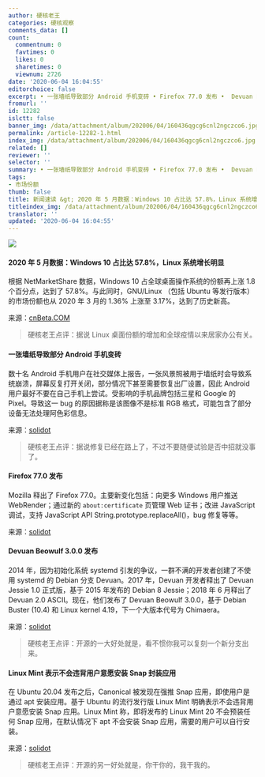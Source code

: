 ```yaml
---
author: 硬核老王
categories: 硬核观察
comments_data: []
count:
  commentnum: 0
  favtimes: 0
  likes: 0
  sharetimes: 0
  viewnum: 2726
date: '2020-06-04 16:04:55'
editorchoice: false
excerpt: • 一张墙纸导致部分 Android 手机变砖 • Firefox 77.0 发布 •  Devuan Beowulf 3.0.0 发布
fromurl: ''
id: 12282
islctt: false
banner_img: /data/attachment/album/202006/04/160436qgcg6cnl2ngczco6.jpg
permalink: /article-12282-1.html
index_img: /data/attachment/album/202006/04/160436qgcg6cnl2ngczco6.jpg
related: []
reviewer: ''
selector: ''
summary: • 一张墙纸导致部分 Android 手机变砖 • Firefox 77.0 发布 •  Devuan Beowulf 3.0.0 发布
tags:
- 市场份额
thumb: false
title: 新闻速读 &gt; 2020 年 5 月数据：Windows 10 占比达 57.8%，Linux 系统增长明显
titleindex_img: /data/attachment/album/202006/04/160436qgcg6cnl2ngczco6.jpg
translator: ''
updated: '2020-06-04 16:04:55'
---
```


![](/data/attachment/album/202006/04/160436qgcg6cnl2ngczco6.jpg)


#### 2020 年 5 月数据：Windows 10 占比达 57.8%，Linux 系统增长明显


根据 NetMarketShare 数据，Windows 10 占全球桌面操作系统的份额再上涨 1.8 个百分点，达到了 57.8%。与此同时，GNU/Linux （包括 Ubuntu 等发行版本）的市场份额也从 2020 年 3 月的 1.36% 上涨至 3.17%，达到了历史新高。


来源：[cnBeta.COM](https://www.cnbeta.com/articles/tech/986851.htm)



> 
> 硬核老王点评：据说 Linux 桌面份额的增加和全球疫情以来居家办公有关。
> 
> 
> 


#### 一张墙纸导致部分 Android 手机变砖


数十名 Android 手机用户在社交媒体上报告，一张风景照被用于墙纸时会导致系统崩溃，屏幕反复打开关闭，部分情况下甚至需要恢复出厂设置，因此 Android 用户最好不要在自己手机上尝试。受影响的手机品牌包括三星和 Google 的 Pixel。导致这一 bug 的原因据称是该图像不是标准 RGB 格式，可能包含了部分设备无法处理阿色彩信息。


来源：[solidot](https://www.solidot.org/story?sid=64566)



> 
> 硬核老王点评：据说修复已经在路上了，不过不要随便试验是否中招就没事了。
> 
> 
> 


#### Firefox 77.0 发布


Mozilla 释出了 Firefox 77.0。主要新变化包括：向更多 Windows 用户推送 WebRender；通过新的 `about:certificate` 页管理 Web 证书；改进 JavaScript 调试，支持 JavaScript API String.prototype.replaceAll()，bug 修复等等。


来源：[solidot](https://www.solidot.org/story?sid=64559)


#### Devuan Beowulf 3.0.0 发布


2014 年，因为初始化系统 systemd 引发的争议，一群不满的开发者创建了不使用 systemd 的 Debian 分支 Devuan。2017 年，Devuan 开发者释出了 Devuan Jessie 1.0 正式版，基于 2015 年发布的 Debian 8 Jessie；2018 年 6 月释出了 Devuan 2.0 ASCII。现在，他们发布了 Devuan Beowulf 3.0.0，基于 Debian Buster (10.4) 和 Linux kernel 4.19，下一个大版本代号为 Chimaera。


来源：[solidot](https://www.solidot.org/story?sid=64558)



> 
> 硬核老王点评：开源的一大好处就是，看不惯你我可以复刻一个新分支出来。
> 
> 
> 


#### Linux Mint 表示不会违背用户意愿安装 Snap 封装应用


在 Ubuntu 20.04 发布之后，Canonical 被发现在强推 Snap 应用，即使用户是通过 apt 安装应用。基于 Ubuntu 的流行发行版 Linux Mint 明确表示不会违背用户意愿安装 Snap 应用。Linux Mint 称，即将发布的 Linux Mint 20 不会预装任何 Snap 应用，在默认情况下 apt 不会安装 Snap 应用，需要的用户可以自行安装。


来源：[solidot](https://www.solidot.org/story?sid=64554)



> 
> 硬核老王点评：开源的另一好处就是，你干你的，我干我的。
> 
> 
>
